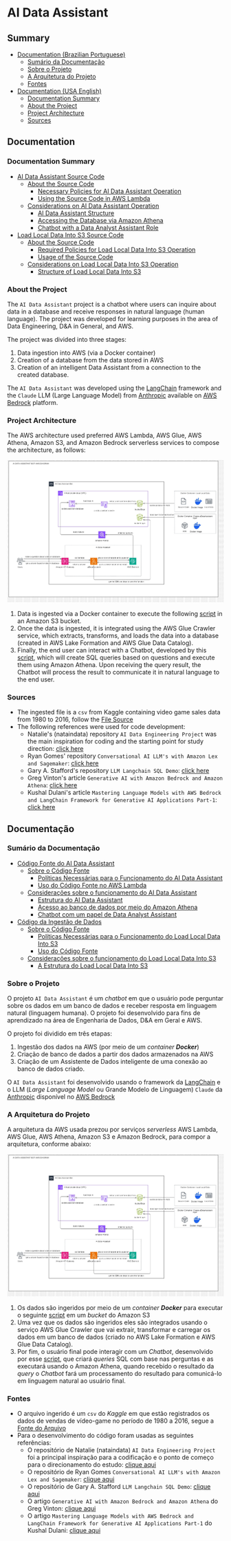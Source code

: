 # AI Data Assistant

## Summary

- [Documentation (Brazilian Portuguese)](/README.md#documentação)
    - [Sumário da Documentação](/README.md#sumário-da-documentação)
    - [Sobre o Projeto](/README.md#sobre-o-projeto)
    - [A Arquitetura do Projeto](/README.md#a-arquitetura-do-projeto)
    - [Fontes](/README.md#fontes)
- [Documentation (USA English)](/README.md#documentation)
    - [Documentation Summary](/README.md#documentation-summary)
    - [About the Project](/README.md#about-the-project)
    - [Project Architecture](/README.md#project-architecture)
    - [Sources](/README.md#sources)

## Documentation

### Documentation Summary

- [AI Data Assistant Source Code](/src/ai-data-assistant/README.md#documentation)
    - [About the Source Code](/src/ai-data-assistant/README.md#about-the-ai-data-assistant-source-code)
        - [Necessary Policies for AI Data Assistant Operation](/src/ai-data-assistant/README.md#necessary-policies-for-ai-data-assistant-operation)
        - [Using the Source Code in AWS Lambda](/src/ai-data-assistant/README.md#using-the-source-code-in-aws-lambda)
    - [Considerations on AI Data Assistant Operation](/src/ai-data-assistant/README.md#considerations-on-ai-data-assistant-operation)
        - [AI Data Assistant Structure](/src/ai-data-assistant/README.md#ai-data-assistant-structure)
        - [Accessing the Database via Amazon Athena](/src/ai-data-assistant/README.md#accessing-the-database-via-amazon-athena)
        - [Chatbot with a Data Analyst Assistant Role](/src/ai-data-assistant/README.md#chatbot-with-a-data-analyst-assistant-role)
- [Load Local Data Into S3 Source Code](/src/load-local-data-into-s3/README.md#documentation)
    - [About the Source Code](/src/load-local-data-into-s3/README.md#about-the-source-code)
        - [Required Policies for Load Local Data Into S3 Operation](/src/load-local-data-into-s3/README.md#required-policies-for-load-local-data-into-s3-operation)
        - [Usage of the Source Code](/src/load-local-data-into-s3/README.md#usage-of-the-source-code)
    - [Considerations on Load Local Data Into S3 Operation](/src/load-local-data-into-s3/README.md#)
        - [Structure of Load Local Data Into S3](/src/load-local-data-into-s3/README.md#structure-of-load-local-data-into-s3)

### About the Project

The `AI Data Assistant` project is a chatbot where users can inquire about data in a database and receive responses in natural language (human language). The project was developed for learning purposes in the area of Data Engineering, D&A in General, and AWS.

The project was divided into three stages:

1. Data ingestion into AWS (via a Docker container)
2. Creation of a database from the data stored in AWS
3. Creation of an intelligent Data Assistant from a connection to the created database.

The `AI Data Assistant` was developed using the [LangChain](https://python.langchain.com/docs/get_started/introduction) framework and the `Claude` LLM (Large Language Model) from [Anthropic](https://www.anthropic.com/news/introducing-claude) available on [AWS Bedrock](https://aws.amazon.com/pt/bedrock/?gclid=CjwKCAjw48-vBhBbEiwAzqrZVOqyWfTR8CxM6lHYtXWp8vFrG4lsCSRcKPuz8X0WcZjqPpXhyaGotBoCYcwQAvD_BwE&trk=82b1c10f-8aa4-4e6c-ab52-c75550a4a31e&sc_channel=ps&ef_id=CjwKCAjw48-vBhBbEiwAzqrZVOqyWfTR8CxM6lHYtXWp8vFrG4lsCSRcKPuz8X0WcZjqPpXhyaGotBoCYcwQAvD_BwE:G:s&s_kwcid=AL!4422!3!692006001529!e!!g!!aws%20bedrock!21054971723!164977098371) platform.

### Project Architecture

The AWS architecture used preferred AWS Lambda, AWS Glue, AWS Athena, Amazon S3, and Amazon Bedrock serverless services to compose the architecture, as follows:

![AI Data Assistant AWS Architecture Diagram](/docs/diagrams/AWSDiagram!AIDataAssistant.jpg)

1. Data is ingested via a Docker container to execute the following [script](/src/load-local-data-into-s3/README.md#documentation) in an Amazon S3 bucket.
2. Once the data is ingested, it is integrated using the AWS Glue Crawler service, which extracts, transforms, and loads the data into a database (created in AWS Lake Formation and AWS Glue Data Catalog).
3. Finally, the end user can interact with a Chatbot, developed by this [script](/src/ai-data-assistant/README.md#documentation), which will create SQL queries based on questions and execute them using Amazon Athena. Upon receiving the query result, the Chatbot will process the result to communicate it in natural language to the end user.

### Sources

- The ingested file is a `csv` from Kaggle containing video game sales data from 1980 to 2016, follow the [File Source](https://www.kaggle.com/code/upadorprofzs/eda-video-game-sales/input?select=vgsales.csv)
- The following references were used for code development:
    - Natalie's (nataindata) repository `AI Data Engineering Project` was the main inspiration for coding and the starting point for study direction: [click here](https://github.com/nataindata/ai-data-engineering-project/blob/main/Nataindata_BigQuery_with_LangChain.ipynb)
    - Ryan Gomes' repository `Conversational AI LLM's with Amazon Lex and Sagemaker`: [click here](https://github.com/aws-samples/conversational-ai-llms-with-amazon-lex-and-sagemaker)
    - Gary A. Stafford's repository `LLM Langchain SQL Demo`: [click here](https://github.com/garystafford/llm-langchain-sql-demo/tree/main)
    - Greg Vinton's article `Generative AI with Amazon Bedrock and Amazon Athena`: [click here](https://repost.aws/articles/ARDEyn8B0aQLud6ZGK7yyX3Q/generative-ai-with-amazon-bedrock-and-amazon-athena)
    - Kushal Dulani's article `Mastering Language Models with AWS Bedrock and LangChain Framework for Generative AI Applications Part-1`: [click here](https://medium.com/into-the-ai-frontier-navigating-genai-computer/mastering-language-models-with-aws-bedrock-and-langchain-%EF%B8%8Fframework-for-generative-ai-e7f786c5e10c)


## Documentação

### Sumário da Documentação

- [Código Fonte do AI Data Assistant](/src/ai-data-assistant/README.md#documentação)
    - [Sobre o Código Fonte](/src/ai-data-assistant/README.md#sobre-o-código-fonte-ai-data-assistant)
        - [Políticas Necessárias para o Funcionamento do AI Data Assistant](/src/ai-data-assistant/README.md#políticas-necessárias-para-o-funcionamento-do-ai-data-assistant)
        - [Uso do Código Fonte no AWS Lambda](/src/ai-data-assistant/README.md#uso-do-código-fonte-no-aws-lambda)
    - [Considerações sobre o funcionamento do AI Data Assistant](/src/ai-data-assistant/README.md#considerações-sobre-o-funcionamento-do-ai-data-assistant)
        - [Estrutura do AI Data Assistant](/src/ai-data-assistant/README.md#a-estrutura-do-ai-data-assistant)
        - [Acesso ao banco de dados por meio do Amazon Athena](/src/ai-data-assistant/README.md#acesso-ao-banco-de-dados-por-meio-do-amazon-athena)
        - [Chatbot com um papel de Data Analyst Assistant](/src/ai-data-assistant/README.md#um-chatbot-com-um-papel-de-data-analyst-assistant)
- [Código da Ingestão de Dados](/src/load-local-data-into-s3/README.md#documentação)
    - [Sobre o Código Fonte](/src/load-local-data-into-s3/README.md#sobre-o-código-fonte)
        - [Políticas Necessárias para o Funcionamento do Load Local Data Into S3](/src/load-local-data-into-s3/README.md#políticas-necessárias-para-o-funcionamento-do-load-local-data-into-s3)
        - [Uso do Código Fonte](/src/load-local-data-into-s3/README.md#uso-do-código-fonte)
    - [Considerações sobre o funcionamento do Load Local Data Into S3](/src/load-local-data-into-s3/README.md#)
        - [A Estrutura do Load Local Data Into S3](/src/load-local-data-into-s3/README.md#a-estrutura-do-load-local-data-into-s3)

### Sobre o Projeto

O projeto `AI Data Assistant` é um *chatbot* em que o usuário pode perguntar sobre os dados em um banco de dados e receber resposta em linguagem natural (linguagem humana). O projeto foi desenvolvido para fins de aprendizado na área de Engenharia de Dados, D&A em Geral e AWS.

O projeto foi dividido em três etapas:

1. Ingestão dos dados na AWS (por meio de um *container* ***Docker***)
2. Criação de banco de dados a partir dos dados armazenados na AWS
3. Criação de um Assistente de Dados inteligente de uma conexão ao banco de dados criado.

O `AI Data Assistant` foi desenvolvido usando o framework da [LangChain](https://python.langchain.com/docs/get_started/introduction) e o LLM (*Large Language Model* ou Grande Modelo de Linguagem) `Claude` da [Anthropic](https://www.anthropic.com/news/introducing-claude) disponível no [AWS Bedrock](https://aws.amazon.com/pt/bedrock/?gclid=CjwKCAjw48-vBhBbEiwAzqrZVOqyWfTR8CxM6lHYtXWp8vFrG4lsCSRcKPuz8X0WcZjqPpXhyaGotBoCYcwQAvD_BwE&trk=82b1c10f-8aa4-4e6c-ab52-c75550a4a31e&sc_channel=ps&ef_id=CjwKCAjw48-vBhBbEiwAzqrZVOqyWfTR8CxM6lHYtXWp8vFrG4lsCSRcKPuz8X0WcZjqPpXhyaGotBoCYcwQAvD_BwE:G:s&s_kwcid=AL!4422!3!692006001529!e!!g!!aws%20bedrock!21054971723!164977098371)


### A Arquitetura do Projeto

A arquitetura da AWS usada prezou por serviços *serverless* AWS Lambda, AWS Glue, AWS Athena, Amazon S3 e Amazon Bedrock, para compor a arquitetura, conforme abaixo:  

![Diagrama da Arquitetura da AWS do Projeto AI Data Assistant](/docs/diagrams/AWSDiagram!AIDataAssistant.jpg)


1. Os dados são ingeridos por meio de um *container* ***Docker*** para executar o seguinte [script](/src/load-local-data-into-s3/README.md#documentação) em um *bucket* do Amazon S3
2. Uma vez que os dados são ingeridos eles são integrados usando o serviço AWS Glue Crawler que vai extrair, transformar e carregar os dados em um banco de dados (criado no AWS Lake Formation e AWS Glue Data Catalog).
3. Por fim, o usuário final pode interagir com um *Chatbot*, desenvolvido por esse [script](/src/ai-data-assistant/README.md#documentação), que criará *queries* SQL com base nas perguntas e as executará usando o Amazon Athena, quando recebido o resultado da *query* o *Chatbot* fará um processamento do resultado para comunicá-lo em linguagem natural ao usuário final.

### Fontes

- O arquivo ingerido é um `csv` do *Kaggle* em que estão registrados os dados de vendas de vídeo-game no período de 1980 a 2016, segue a [Fonte do Arquivo](https://www.kaggle.com/code/upadorprofzs/eda-video-game-sales/input?select=vgsales.csv)
- Para o desenvolvimento do código foram usadas as seguintes referências:
    - O repositório de Natalie (nataindata) `AI Data Engineering Project` foi a principal inspiração para a codificação e o ponto de começo para o direcionamento do estudo: [clique aqui](https://github.com/nataindata/ai-data-engineering-project/blob/main/Nataindata_BigQuery_with_LangChain.ipynb)
    - O repositório de Ryan Gomes `Conversational AI LLM's with Amazon Lex and Sagemaker`: [clique aqui](https://github.com/aws-samples/conversational-ai-llms-with-amazon-lex-and-sagemaker)
    - O repositório de Gary A. Stafford `LLM Langchain SQL Demo`: [clique aqui](https://github.com/garystafford/llm-langchain-sql-demo/tree/main)
    - O artigo `Generative AI with Amazon Bedrock and Amazon Athena` do Greg Vinton: [clique aqui](https://repost.aws/articles/ARDEyn8B0aQLud6ZGK7yyX3Q/generative-ai-with-amazon-bedrock-and-amazon-athena)
    - O artigo `Mastering Language Models with AWS Bedrock and LangChain Framework for Generative AI Applications Part-1` do Kushal Dulani: [clique aqui](https://medium.com/into-the-ai-frontier-navigating-genai-computer/mastering-language-models-with-aws-bedrock-and-langchain-%EF%B8%8Fframework-for-generative-ai-e7f786c5e10c)